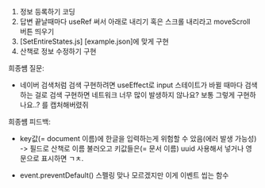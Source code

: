 1. 정보 등록하기 코딩
2. 답변 끝날때마다 useRef 써서 아래로 내리기 혹은 스크롤 내리라고 moveScroll 버튼 띄우기
3. [SetEntireStates.js] [example.json]에 맞게 구현
4. 산책로 정보 수정하기 구현

희종썜 질문:

- 네이버 검색처럼 검색 구현하려면 useEffect로 input 스테이트가 바뀔 때마다 검색하는 걸로 검색 구현하면 네트워크 너무 많이 발생하지 않나요? 보통 그렇게 구현하나요..? 를 캡처해버렸쥐

희종썜 피드백:

- key값(= document 이름)에 한글을 입력하는게 위험할 수 았음(에러 발생 가능성)
  -> 필드로 산책로 이름 불러오고 키값들은(= 문서 이름) uuid 사용해서 넣거나 영문으로 표시하면 ㄱㅊ.

- event.preventDefault() 스펠링 맞나 모르겠지만 이게 이벤트 씹는 함수
